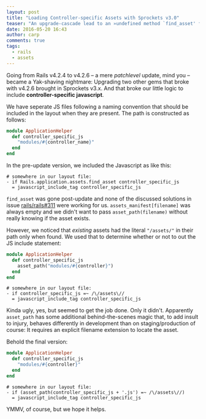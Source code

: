 ```yaml
---
layout: post
title: "Loading Controller-specific Assets with Sprockets v3.0"
teaser: "An upgrade-cascade lead to an »undefined method `find_asset' for nil:NilClass« on our little system to load controller-specific javascript. This article describes how we bent asset_path to our will to make it work again."
date: 2016-05-20 16:43
author: carp
comments: true
tags:
  - rails
  - assets
---
```


Going from Rails v4.2.4 to v4.2.6 – a mere _patchlevel_ update, mind you –
became a Yak-shaving nightmare: Upgrading two other gems that broke with v4.2.6
brought in Sprockets v3.x. And that broke our little logic to include
**controller-specific javascript**.

We have seperate JS files following a naming convention that should be included
in the layout when they are present. The path is constructed as follows:


```ruby
module ApplicationHelper
  def controller_specific_js
    "modules/#{controller_name}"
  end
end
```

In the pre-update version, we included the Javascript as like this:

```haml
# somewhere in our layout file:
- if Rails.application.assets.find_asset controller_specific_js
  = javascript_include_tag controller_specific_js
```

`find_asset` was gone post-update and none of the discussed solutions in issue
[rails/rails#311](https://github.com/rails/sprockets-rails/issues/311) were
working for us. `assets_manifest[filename]` was always empty and we didn't
want to pass `asset_path(filename)` without really knowing if the asset exists.

However, we noticed that _existing_ assets had the literal `"/assets/"` in
their path only when found. We used that to determine whether or not to out the
JS include statement:

```ruby
module ApplicationHelper
  def controller_specific_js
    asset_path("modules/#{controller}")
  end
end
```

```haml
# somewhere in our layout file:
- if controller_specific_js =~ /\/assets\//
  = javascript_include_tag controller_specific_js
```

Kinda ugly, yes, but seemed to get the job done. Only it didn't. Apparently
`asset_path` has some additional behind-the-scenes magic that, to add insult to
injury, behaves differently in development than on staging/production of
course: It requires an explicit filename extension to locate the asset.

Behold the final version:

```ruby
module ApplicationHelper
  def controller_specific_js
    "modules/#{controller}"
  end
end
```

```haml
# somewhere in our layout file:
- if (asset_path(controller_specific_js + '.js') =~ /\/assets\//)
  = javascript_include_tag controller_specific_js
```

YMMV, of course, but we hope it helps.
